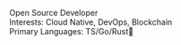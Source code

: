 Open Source Developer
<br>
Interests: Cloud Native, DevOps, Blockchain
<br>
Primary Languages: TS/Go/Rust🦀
